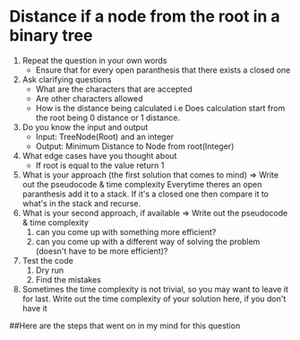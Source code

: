 # Distance if a node from the root in a binary tree

1. Repeat the question in your own words 
   - Ensure that for every open paranthesis that there exists a closed one 
2. Ask clarifying questions
   - What are the characters that are accepted
   - Are other characters allowed
   - How is the distance being calculated i.e Does calculation start from the root being 0 distance or 1 distance.
3. Do you know the input and output
   - Input: TreeNode(Root) and an integer
   - Output: Minimum Distance to Node from root(Integer)
4. What edge cases have you thought about
   - If root is equal to the value return 1
5. What is your approach (the first solution that comes to mind) ⇒ Write out the pseudocode & time complexity
   Everytime theres an open paranthesis add it to a stack. If it's a closed one then compare it to what's in the stack and recurse.
6. What is your second approach, if available ⇒ Write out the pseudocode & time complexity
    1. can you come up with something more efficient?
    2. can you come up with a different way of solving the problem (doesn't have to be more efficient)?
7. Test the code
    1. Dry run
    2. Find the mistakes
8. Sometimes the time complexity is not trivial, so you may want to leave it for last. Write out the time complexity of your solution here, if you don't have it

##Here are the steps that went on in my mind for this question

